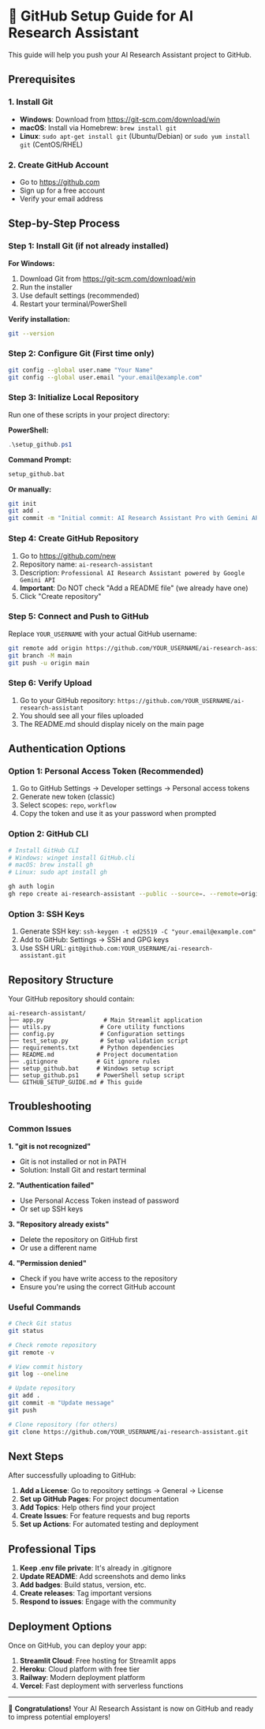 # 🚀 GitHub Setup Guide for AI Research Assistant

This guide will help you push your AI Research Assistant project to GitHub.

## Prerequisites

### 1. Install Git
- **Windows**: Download from https://git-scm.com/download/win
- **macOS**: Install via Homebrew: `brew install git`
- **Linux**: `sudo apt-get install git` (Ubuntu/Debian) or `sudo yum install git` (CentOS/RHEL)

### 2. Create GitHub Account
- Go to https://github.com
- Sign up for a free account
- Verify your email address

## Step-by-Step Process

### Step 1: Install Git (if not already installed)

**For Windows:**
1. Download Git from https://git-scm.com/download/win
2. Run the installer
3. Use default settings (recommended)
4. Restart your terminal/PowerShell

**Verify installation:**
```bash
git --version
```

### Step 2: Configure Git (First time only)

```bash
git config --global user.name "Your Name"
git config --global user.email "your.email@example.com"
```

### Step 3: Initialize Local Repository

Run one of these scripts in your project directory:

**PowerShell:**
```powershell
.\setup_github.ps1
```

**Command Prompt:**
```cmd
setup_github.bat
```

**Or manually:**
```bash
git init
git add .
git commit -m "Initial commit: AI Research Assistant Pro with Gemini API integration"
```

### Step 4: Create GitHub Repository

1. Go to https://github.com/new
2. Repository name: `ai-research-assistant`
3. Description: `Professional AI Research Assistant powered by Google Gemini API`
4. **Important**: Do NOT check "Add a README file" (we already have one)
5. Click "Create repository"

### Step 5: Connect and Push to GitHub

Replace `YOUR_USERNAME` with your actual GitHub username:

```bash
git remote add origin https://github.com/YOUR_USERNAME/ai-research-assistant.git
git branch -M main
git push -u origin main
```

### Step 6: Verify Upload

1. Go to your GitHub repository: `https://github.com/YOUR_USERNAME/ai-research-assistant`
2. You should see all your files uploaded
3. The README.md should display nicely on the main page

## Authentication Options

### Option 1: Personal Access Token (Recommended)
1. Go to GitHub Settings → Developer settings → Personal access tokens
2. Generate new token (classic)
3. Select scopes: `repo`, `workflow`
4. Copy the token and use it as your password when prompted

### Option 2: GitHub CLI
```bash
# Install GitHub CLI
# Windows: winget install GitHub.cli
# macOS: brew install gh
# Linux: sudo apt install gh

gh auth login
gh repo create ai-research-assistant --public --source=. --remote=origin --push
```

### Option 3: SSH Keys
1. Generate SSH key: `ssh-keygen -t ed25519 -C "your.email@example.com"`
2. Add to GitHub: Settings → SSH and GPG keys
3. Use SSH URL: `git@github.com:YOUR_USERNAME/ai-research-assistant.git`

## Repository Structure

Your GitHub repository should contain:
```
ai-research-assistant/
├── app.py                 # Main Streamlit application
├── utils.py              # Core utility functions
├── config.py             # Configuration settings
├── test_setup.py         # Setup validation script
├── requirements.txt      # Python dependencies
├── README.md            # Project documentation
├── .gitignore           # Git ignore rules
├── setup_github.bat     # Windows setup script
├── setup_github.ps1     # PowerShell setup script
└── GITHUB_SETUP_GUIDE.md # This guide
```

## Troubleshooting

### Common Issues

**1. "git is not recognized"**
- Git is not installed or not in PATH
- Solution: Install Git and restart terminal

**2. "Authentication failed"**
- Use Personal Access Token instead of password
- Or set up SSH keys

**3. "Repository already exists"**
- Delete the repository on GitHub first
- Or use a different name

**4. "Permission denied"**
- Check if you have write access to the repository
- Ensure you're using the correct GitHub account

### Useful Commands

```bash
# Check Git status
git status

# Check remote repository
git remote -v

# View commit history
git log --oneline

# Update repository
git add .
git commit -m "Update message"
git push

# Clone repository (for others)
git clone https://github.com/YOUR_USERNAME/ai-research-assistant.git
```

## Next Steps

After successfully uploading to GitHub:

1. **Add a License**: Go to repository settings → General → License
2. **Set up GitHub Pages**: For project documentation
3. **Add Topics**: Help others find your project
4. **Create Issues**: For feature requests and bug reports
5. **Set up Actions**: For automated testing and deployment

## Professional Tips

1. **Keep .env file private**: It's already in .gitignore
2. **Update README**: Add screenshots and demo links
3. **Add badges**: Build status, version, etc.
4. **Create releases**: Tag important versions
5. **Respond to issues**: Engage with the community

## Deployment Options

Once on GitHub, you can deploy your app:

1. **Streamlit Cloud**: Free hosting for Streamlit apps
2. **Heroku**: Cloud platform with free tier
3. **Railway**: Modern deployment platform
4. **Vercel**: Fast deployment with serverless functions

---

🎉 **Congratulations!** Your AI Research Assistant is now on GitHub and ready to impress potential employers! 